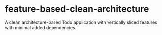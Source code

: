 # feature-based-clean-architecture
A clean architecture-based Todo application with vertically sliced features with minimal added dependencies.
